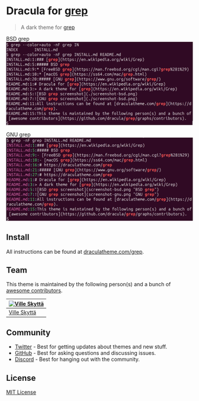 # Dracula for [grep](https://en.wikipedia.org/wiki/Grep)

> A dark theme for [grep](https://en.wikipedia.org/wiki/Grep)

BSD grep
![BSD grep screenshot](screenshot-bsd.png "BSD grep")

GNU grep
![GNU grep screenshot](screenshot-gnu.png "GNU grep")

## Install

All instructions can be found at [draculatheme.com/grep](https://draculatheme.com/grep).

## Team

This theme is maintained by the following person(s) and a bunch of [awesome contributors](https://github.com/dracula/grep/graphs/contributors).

| [![Ville Skyttä](https://github.com/scop.png?size=100)](https://github.com/scop) |
| -------------------------------------------------------------------------------- |
| [Ville Skyttä](https://github.com/scop)                                          |

## Community

- [Twitter](https://twitter.com/draculatheme) - Best for getting updates about themes and new stuff.
- [GitHub](https://github.com/dracula/dracula-theme/discussions) - Best for asking questions and discussing issues.
- [Discord](https://draculatheme.com/discord-invite) - Best for hanging out with the community.

## License

[MIT License](./LICENSE)
